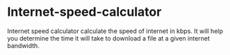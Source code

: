# Internet-speed-calculator

Internet speed calculator calculate the speed of internet in kbps.
It will help you determine the time it will take to download a file at a given internet bandwidth.

